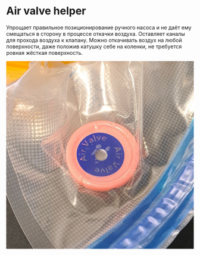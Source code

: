 ﻿# Air valve helper
Упрощает правильное позиционирование ручного насоса и не даёт ему смещаться в сторону в процессе откачки воздуха. Оставляет каналы для прохода воздуха к клапану. Можно откачивать воздух на любой поверхности, даже положив катушку себе на коленки, не требуется ровная жёсткая поверхность.


![screen_1](AirValveHelper.jpg)